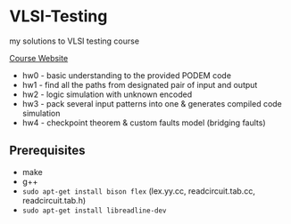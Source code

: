 # VLSI-Testing

my solutions to VLSI testing course

[Course Website](http://tiger.ee.nctu.edu.tw/course/Testing2020Fall/schedule.html)

* hw0 - basic understanding to the provided PODEM code
* hw1 - find all the paths from designated pair of input and output
* hw2 - logic simulation with unknown encoded
* hw3 - pack several input patterns into one & generates compiled code simulation
* hw4 - checkpoint theorem & custom faults model (bridging faults)

## Prerequisites

* make
* g++
* `sudo apt-get install bison flex` (lex.yy.cc, readcircuit.tab.cc, readcircuit.tab.h)
* `sudo apt-get install libreadline-dev`


